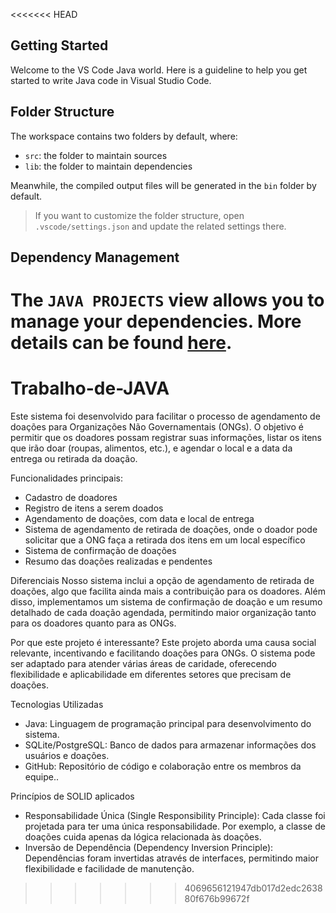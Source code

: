 <<<<<<< HEAD
## Getting Started

Welcome to the VS Code Java world. Here is a guideline to help you get started to write Java code in Visual Studio Code.

## Folder Structure

The workspace contains two folders by default, where:

- `src`: the folder to maintain sources
- `lib`: the folder to maintain dependencies

Meanwhile, the compiled output files will be generated in the `bin` folder by default.

> If you want to customize the folder structure, open `.vscode/settings.json` and update the related settings there.

## Dependency Management

The `JAVA PROJECTS` view allows you to manage your dependencies. More details can be found [here](https://github.com/microsoft/vscode-java-dependency#manage-dependencies).
=======
# Trabalho-de-JAVA
Este sistema foi desenvolvido para facilitar o processo de agendamento de doações para Organizações Não Governamentais (ONGs). O objetivo é permitir que os doadores possam registrar suas informações, listar os itens que irão doar (roupas, alimentos, etc.), e agendar o local e a data da entrega ou retirada da doação.

Funcionalidades principais:
- Cadastro de doadores
- Registro de itens a serem doados
- Agendamento de doações, com data e local de entrega
- Sistema de agendamento de retirada de doações, onde o doador pode solicitar que a ONG faça a retirada dos itens em um local específico
- Sistema de confirmação de doações
- Resumo das doações realizadas e pendentes

Diferenciais
Nosso sistema inclui a opção de agendamento de retirada de doações, algo que facilita ainda mais a contribuição para os doadores. Além disso, implementamos um sistema de confirmação de doação e um resumo detalhado de cada doação agendada, permitindo maior organização tanto para os doadores quanto para as ONGs.

Por que este projeto é interessante?
Este projeto aborda uma causa social relevante, incentivando e facilitando doações para ONGs. O sistema pode ser adaptado para atender várias áreas de caridade, oferecendo flexibilidade e aplicabilidade em diferentes setores que precisam de doações.

Tecnologias Utilizadas
- Java: Linguagem de programação principal para desenvolvimento do sistema.
- SQLite/PostgreSQL: Banco de dados para armazenar informações dos usuários e doações.
- GitHub: Repositório de código e colaboração entre os membros da equipe..

Princípios de SOLID aplicados
- Responsabilidade Única (Single Responsibility Principle): Cada classe foi projetada para ter uma única responsabilidade. Por exemplo, a classe de doações cuida apenas da lógica relacionada às doações.
- Inversão de Dependência (Dependency Inversion Principle): Dependências foram invertidas através de interfaces, permitindo maior flexibilidade e facilidade de manutenção.
  
>>>>>>> 4069656121947db017d2edc263880f676b99672f
